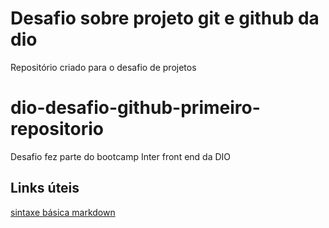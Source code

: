 # Desafio sobre projeto git  e github da dio
Repositório criado para o desafio de projetos

# dio-desafio-github-primeiro-repositorio
Desafio fez parte do bootcamp Inter front end da DIO

## Links úteis
[sintaxe básica markdown](https://www.markdownguide.org/basic-syntax/)
